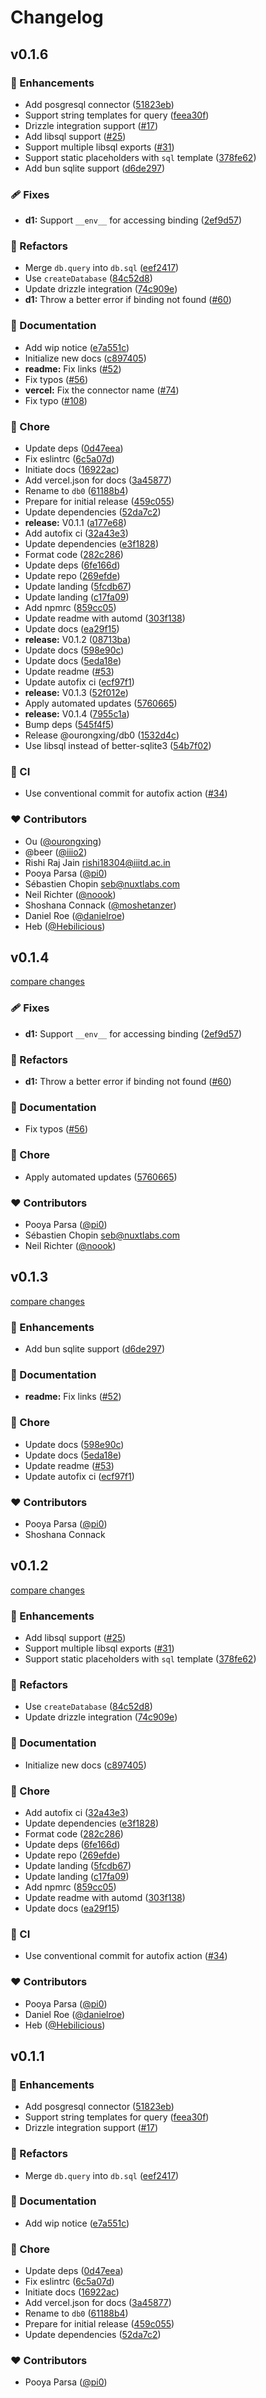 # Changelog


## v0.1.6


### 🚀 Enhancements

- Add posgresql connector ([51823eb](https://github.com/unjs/db0/commit/51823eb))
- Support string templates for query ([feea30f](https://github.com/unjs/db0/commit/feea30f))
- Drizzle integration support ([#17](https://github.com/unjs/db0/pull/17))
- Add libsql support ([#25](https://github.com/unjs/db0/pull/25))
- Support multiple libsql exports ([#31](https://github.com/unjs/db0/pull/31))
- Support static placeholders with `sql` template ([378fe62](https://github.com/unjs/db0/commit/378fe62))
- Add bun sqlite support ([d6de297](https://github.com/unjs/db0/commit/d6de297))

### 🩹 Fixes

- **d1:** Support `__env__` for accessing binding ([2ef9d57](https://github.com/unjs/db0/commit/2ef9d57))

### 💅 Refactors

- Merge `db.query` into `db.sql` ([eef2417](https://github.com/unjs/db0/commit/eef2417))
- Use `createDatabase` ([84c52d8](https://github.com/unjs/db0/commit/84c52d8))
- Update drizzle integration ([74c909e](https://github.com/unjs/db0/commit/74c909e))
- **d1:** Throw a better error if binding not found ([#60](https://github.com/unjs/db0/pull/60))

### 📖 Documentation

- Add wip notice ([e7a551c](https://github.com/unjs/db0/commit/e7a551c))
- Initialize new docs ([c897405](https://github.com/unjs/db0/commit/c897405))
- **readme:** Fix links ([#52](https://github.com/unjs/db0/pull/52))
- Fix typos ([#56](https://github.com/unjs/db0/pull/56))
- **vercel:** Fix the connector name ([#74](https://github.com/unjs/db0/pull/74))
- Fix typo ([#108](https://github.com/unjs/db0/pull/108))

### 🏡 Chore

- Update deps ([0d47eea](https://github.com/unjs/db0/commit/0d47eea))
- Fix eslintrc ([6c5a07d](https://github.com/unjs/db0/commit/6c5a07d))
- Initiate docs ([16922ac](https://github.com/unjs/db0/commit/16922ac))
- Add vercel.json for docs ([3a45877](https://github.com/unjs/db0/commit/3a45877))
- Rename to `db0` ([61188b4](https://github.com/unjs/db0/commit/61188b4))
- Prepare for initial release ([459c055](https://github.com/unjs/db0/commit/459c055))
- Update dependencies ([52da7c2](https://github.com/unjs/db0/commit/52da7c2))
- **release:** V0.1.1 ([a177e68](https://github.com/unjs/db0/commit/a177e68))
- Add autofix ci ([32a43e3](https://github.com/unjs/db0/commit/32a43e3))
- Update dependencies ([e3f1828](https://github.com/unjs/db0/commit/e3f1828))
- Format code ([282c286](https://github.com/unjs/db0/commit/282c286))
- Update deps ([6fe166d](https://github.com/unjs/db0/commit/6fe166d))
- Update repo ([269efde](https://github.com/unjs/db0/commit/269efde))
- Update landing ([5fcdb67](https://github.com/unjs/db0/commit/5fcdb67))
- Update landing ([c17fa09](https://github.com/unjs/db0/commit/c17fa09))
- Add npmrc ([859cc05](https://github.com/unjs/db0/commit/859cc05))
- Update readme with automd ([303f138](https://github.com/unjs/db0/commit/303f138))
- Update docs ([ea29f15](https://github.com/unjs/db0/commit/ea29f15))
- **release:** V0.1.2 ([08713ba](https://github.com/unjs/db0/commit/08713ba))
- Update docs ([598e90c](https://github.com/unjs/db0/commit/598e90c))
- Update docs ([5eda18e](https://github.com/unjs/db0/commit/5eda18e))
- Update readme ([#53](https://github.com/unjs/db0/pull/53))
- Update autofix ci ([ecf97f1](https://github.com/unjs/db0/commit/ecf97f1))
- **release:** V0.1.3 ([52f012e](https://github.com/unjs/db0/commit/52f012e))
- Apply automated updates ([5760665](https://github.com/unjs/db0/commit/5760665))
- **release:** V0.1.4 ([7955c1a](https://github.com/unjs/db0/commit/7955c1a))
- Bump deps ([545f4f5](https://github.com/unjs/db0/commit/545f4f5))
- Release @ourongxing/db0 ([1532d4c](https://github.com/unjs/db0/commit/1532d4c))
- Use libsql instead of better-sqlite3 ([54b7f02](https://github.com/unjs/db0/commit/54b7f02))

### 🤖 CI

- Use conventional commit for autofix action ([#34](https://github.com/unjs/db0/pull/34))

### ❤️ Contributors

- Ou ([@ourongxing](http://github.com/ourongxing))
- @beer ([@iiio2](http://github.com/iiio2))
- Rishi Raj Jain <rishi18304@iiitd.ac.in>
- Pooya Parsa ([@pi0](http://github.com/pi0))
- Sébastien Chopin <seb@nuxtlabs.com>
- Neil Richter ([@noook](http://github.com/noook))
- Shoshana Connack ([@moshetanzer](http://github.com/moshetanzer))
- Daniel Roe ([@danielroe](http://github.com/danielroe))
- Heb ([@Hebilicious](http://github.com/Hebilicious))

## v0.1.4

[compare changes](https://github.com/unjs/db0/compare/v0.1.3...v0.1.4)

### 🩹 Fixes

- **d1:** Support `__env__` for accessing binding ([2ef9d57](https://github.com/unjs/db0/commit/2ef9d57))

### 💅 Refactors

- **d1:** Throw a better error if binding not found ([#60](https://github.com/unjs/db0/pull/60))

### 📖 Documentation

- Fix typos ([#56](https://github.com/unjs/db0/pull/56))

### 🏡 Chore

- Apply automated updates ([5760665](https://github.com/unjs/db0/commit/5760665))

### ❤️ Contributors

- Pooya Parsa ([@pi0](http://github.com/pi0))
- Sébastien Chopin <seb@nuxtlabs.com>
- Neil Richter ([@noook](http://github.com/noook))

## v0.1.3

[compare changes](https://github.com/unjs/db0/compare/v0.1.2...v0.1.3)

### 🚀 Enhancements

- Add bun sqlite support ([d6de297](https://github.com/unjs/db0/commit/d6de297))

### 📖 Documentation

- **readme:** Fix links ([#52](https://github.com/unjs/db0/pull/52))

### 🏡 Chore

- Update docs ([598e90c](https://github.com/unjs/db0/commit/598e90c))
- Update docs ([5eda18e](https://github.com/unjs/db0/commit/5eda18e))
- Update readme ([#53](https://github.com/unjs/db0/pull/53))
- Update autofix ci ([ecf97f1](https://github.com/unjs/db0/commit/ecf97f1))

### ❤️ Contributors

- Pooya Parsa ([@pi0](http://github.com/pi0))
- Shoshana Connack

## v0.1.2

[compare changes](https://github.com/unjs/db0/compare/v0.1.1...v0.1.2)

### 🚀 Enhancements

- Add libsql support ([#25](https://github.com/unjs/db0/pull/25))
- Support multiple libsql exports ([#31](https://github.com/unjs/db0/pull/31))
- Support static placeholders with `sql` template ([378fe62](https://github.com/unjs/db0/commit/378fe62))

### 💅 Refactors

- Use `createDatabase` ([84c52d8](https://github.com/unjs/db0/commit/84c52d8))
- Update drizzle integration ([74c909e](https://github.com/unjs/db0/commit/74c909e))

### 📖 Documentation

- Initialize new docs ([c897405](https://github.com/unjs/db0/commit/c897405))

### 🏡 Chore

- Add autofix ci ([32a43e3](https://github.com/unjs/db0/commit/32a43e3))
- Update dependencies ([e3f1828](https://github.com/unjs/db0/commit/e3f1828))
- Format code ([282c286](https://github.com/unjs/db0/commit/282c286))
- Update deps ([6fe166d](https://github.com/unjs/db0/commit/6fe166d))
- Update repo ([269efde](https://github.com/unjs/db0/commit/269efde))
- Update landing ([5fcdb67](https://github.com/unjs/db0/commit/5fcdb67))
- Update landing ([c17fa09](https://github.com/unjs/db0/commit/c17fa09))
- Add npmrc ([859cc05](https://github.com/unjs/db0/commit/859cc05))
- Update readme with automd ([303f138](https://github.com/unjs/db0/commit/303f138))
- Update docs ([ea29f15](https://github.com/unjs/db0/commit/ea29f15))

### 🤖 CI

- Use conventional commit for autofix action ([#34](https://github.com/unjs/db0/pull/34))

### ❤️ Contributors

- Pooya Parsa ([@pi0](http://github.com/pi0))
- Daniel Roe ([@danielroe](http://github.com/danielroe))
- Heb ([@Hebilicious](http://github.com/Hebilicious))

## v0.1.1


### 🚀 Enhancements

  - Add posgresql connector ([51823eb](https://github.com/unjs/db0/commit/51823eb))
  - Support string templates for query ([feea30f](https://github.com/unjs/db0/commit/feea30f))
  - Drizzle integration support ([#17](https://github.com/unjs/db0/pull/17))

### 💅 Refactors

  - Merge `db.query` into `db.sql` ([eef2417](https://github.com/unjs/db0/commit/eef2417))

### 📖 Documentation

  - Add wip notice ([e7a551c](https://github.com/unjs/db0/commit/e7a551c))

### 🏡 Chore

  - Update deps ([0d47eea](https://github.com/unjs/db0/commit/0d47eea))
  - Fix eslintrc ([6c5a07d](https://github.com/unjs/db0/commit/6c5a07d))
  - Initiate docs ([16922ac](https://github.com/unjs/db0/commit/16922ac))
  - Add vercel.json for docs ([3a45877](https://github.com/unjs/db0/commit/3a45877))
  - Rename to `db0` ([61188b4](https://github.com/unjs/db0/commit/61188b4))
  - Prepare for initial release ([459c055](https://github.com/unjs/db0/commit/459c055))
  - Update dependencies ([52da7c2](https://github.com/unjs/db0/commit/52da7c2))

### ❤️  Contributors

- Pooya Parsa ([@pi0](http://github.com/pi0))

